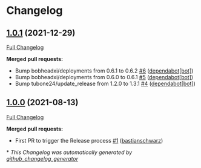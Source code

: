 # Changelog

## [1.0.1](https://github.com/codenamephp/chef.cookbook.keyboardLayout/tree/1.0.1) (2021-12-29)

[Full Changelog](https://github.com/codenamephp/chef.cookbook.keyboardLayout/compare/1.0.0...1.0.1)

**Merged pull requests:**

- Bump bobheadxi/deployments from 0.6.1 to 0.6.2 [\#6](https://github.com/codenamephp/chef.cookbook.keyboardLayout/pull/6) ([dependabot[bot]](https://github.com/apps/dependabot))
- Bump bobheadxi/deployments from 0.6.0 to 0.6.1 [\#5](https://github.com/codenamephp/chef.cookbook.keyboardLayout/pull/5) ([dependabot[bot]](https://github.com/apps/dependabot))
- Bump tubone24/update\_release from 1.2.0 to 1.3.1 [\#4](https://github.com/codenamephp/chef.cookbook.keyboardLayout/pull/4) ([dependabot[bot]](https://github.com/apps/dependabot))

## [1.0.0](https://github.com/codenamephp/chef.cookbook.keyboardLayout/tree/1.0.0) (2021-08-13)

[Full Changelog](https://github.com/codenamephp/chef.cookbook.keyboardLayout/compare/fd4be6ed3cee91a766f2d843705f2c8c8aa9b87a...1.0.0)

**Merged pull requests:**

- First PR to trigger the Release process [\#1](https://github.com/codenamephp/chef.cookbook.keyboardLayout/pull/1) ([bastianschwarz](https://github.com/bastianschwarz))



\* *This Changelog was automatically generated by [github_changelog_generator](https://github.com/github-changelog-generator/github-changelog-generator)*
